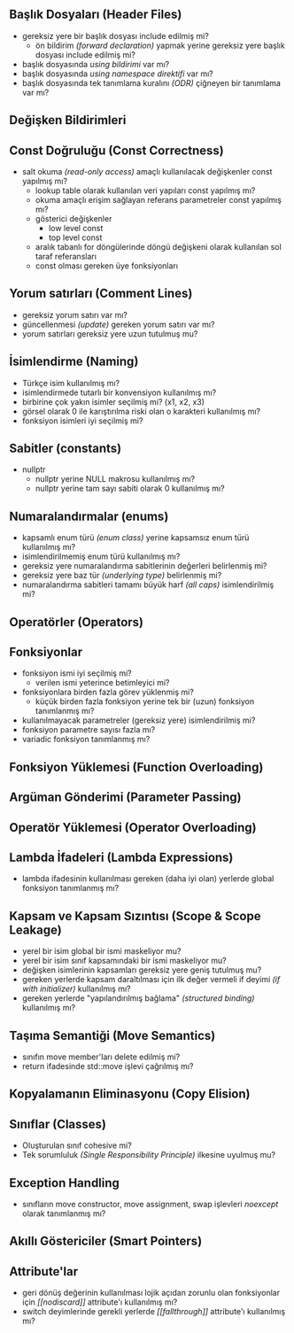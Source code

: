 ## Başlık Dosyaları (Header Files)
+ gereksiz yere bir başlık dosyası include edilmiş mi?
  + ön bildirim _(forward declaration)_ yapmak yerine gereksiz yere başlık dosyası include edilmiş mi?
+ başlık dosyasında _using bildirimi_ var mı?
+ başlık dosyasında _using namespace direktifi_ var mı?
+ başlık dosyasında tek tanımlama kuralını _(ODR)_ çiğneyen bir tanımlama var mı?  

## Değişken Bildirimleri
  
## Const Doğruluğu (Const Correctness)
  + salt okuma _(read-only access)_ amaçlı kullanılacak değişkenler const yapılmış mı?
    + lookup table olarak kullanılan veri yapıları const yapılmış mı?
    + okuma amaçlı erişim sağlayan referans parametreler const yapılmış mı?
    + gösterici değişkenler
      + low level const
      + top level const
    + aralık tabanlı for döngülerinde döngü değişkeni olarak kullanılan sol taraf referansları
    + const olması gereken üye fonksiyonları

## Yorum satırları (Comment Lines)
+ gereksiz yorum satırı var mı?
+ güncellenmesi _(update)_ gereken yorum satırı var mı?
+ yorum satırları gereksiz yere uzun tutulmuş mu?
  
     
## İsimlendirme (Naming)
  + Türkçe isim kullanılmış mı?
  + isimlendirmede tutarlı bir konvensiyon kullanılmış mı?
  + birbirine çok yakın isimler seçilmiş mi? (x1, x2, x3)
  + görsel olarak 0 ile karıştırılma riski olan o karakteri kullanılmış mı?
  + fonksiyon isimleri iyi seçilmiş mi?

## Sabitler (constants)
  + nullptr
    + nullptr yerine NULL makrosu kullanılmış mı?
    + nullptr yerine tam sayı sabiti olarak 0 kullanılmış mı?
    
## Numaralandırmalar (enums)
+ kapsamlı enum türü _(enum class)_ yerine kapsamsız enum türü kullanılmış mı?
+ isimlendirilmemiş enum türü kullanılmış mı?
+ gereksiz yere numaralandırma sabitlerinin değerleri belirlenmiş mi?
+ gereksiz yere baz tür _(underlying type)_ belirlenmiş mi?
+ numaralandırma sabitleri tamamı büyük harf _(all caps)_ isimlendirilmiş mi?

## Operatörler (Operators)

## Fonksiyonlar
+ fonksiyon ismi iyi seçilmiş mi?
  + verilen ismi  yeterince betimleyici mi?
+ fonksiyonlara birden fazla görev yüklenmiş mi?
  + küçük birden fazla fonksiyon yerine tek bir (uzun) fonksiyon tanımlanmış mı? 
+ kullanılmayacak parametreler (gereksiz yere) isimlendirilmiş mi?
+ fonksiyon parametre sayısı fazla mı?
+ variadic fonksiyon tanımlanmış mı?

## Fonksiyon Yüklemesi (Function Overloading)

## Argüman Gönderimi (Parameter Passing)

## Operatör Yüklemesi (Operator Overloading)

## Lambda İfadeleri (Lambda Expressions)
+ lambda ifadesinin kullanılması gereken (daha iyi olan) yerlerde global fonksiyon tanımlanmış mı?

  
## Kapsam ve Kapsam Sızıntısı (Scope & Scope Leakage)
+ yerel bir isim global bir ismi maskeliyor mu?
+ yerel bir isim sınıf kapsamındaki bir ismi maskeliyor mu?
+ değişken isimlerinin kapsamları gereksiz yere geniş tutulmuş mu?
+ gereken yerlerde kapsam daraltılması için ilk değer vermeli if deyimi _(if with initializer)_ kullanılmış mı?
+ gereken yerlerde "yapılandırılmış bağlama" _(structured binding)_ kullanılmış mı?

## Taşıma Semantiği (Move Semantics) 
  + sınıfın move member'ları delete edilmiş mi?
  + return ifadesinde std::move işlevi çağrılmış mı?

## Kopyalamanın Eliminasyonu (Copy Elision)

## Sınıflar (Classes)
+ Oluşturulan sınıf cohesive mi?
+ Tek sorumluluk _(Single Responsibility Principle)_ ilkesine uyulmuş mu?

## Exception Handling
+ sınıfların move constructor, move assignment, swap işlevleri _noexcept_ olarak tanımlanmış mı?

## Akıllı Göstericiler (Smart Pointers)

## Attribute'lar 
+ geri dönüş değerinin kullanılması lojik açıdan zorunlu olan fonksiyonlar için _[[nodiscard]]_ attribute'ı kullanılmış mı?
+ switch deyimlerinde gerekli yerlerde _[[fallthrough]]_ attribute'ı kullanılmış mı?

